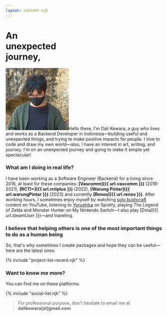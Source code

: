 ```yaml
---
layout: content.njk
---
```


# An<br/>unexpected<br/>journey,

<img class="img-left" height="200" src="/assets/img/intro-pic.webp" />Hello there, I'm <span class="stabilo">Dali Kewara</span>, a guy who lives and works as a <span class="stabilo">Backend Developer</span> in Indonesia—building useful and unexpected things, and trying to make positive impacts for people. I love to code and draw my own world—also, I have an interest in art, writing, and journey. I'm on an unexpected journey and going to make it simple yet spectacular!

### What am I doing in real life?

I have been working as a Software Engineer (Backend) for a living since 2016, at least for these companies:
**[Vascomm]({{ url.vascomm }})** (2016-2021), **[RCTI+]({{ url.rctiplus }})** (2022), **[Warung Pintar]({{ url.warungPintar }})** (2023) and currently **[Renos]({{ url.renos }})**.
After working hours, I sometimes enjoy myself by watching [solo bushcraft](https://www.youtube.com/results?search_query=solo+bushcraft+bertram+nagualero)
content on YouTube, listening to [Yorushika](https://open.spotify.com/playlist/3sQKVJHpxisbBGGtC1mA4I?si=a5610bb4d8ce4048) on Spotify,
playing <span class="stabilo">The Legend of Zelda</span> and <span class="stabilo">Monster Hunter</span> on My Nintendo Switch—I also play [Dota]({{ url.steamUser }})—and traveling.

### I believe that helping others is one of the most important things to do as a human being

So, that's why sometimes I create packages
and hope they can be useful—here are the latest ones:

{% include "project-list-recent.njk" %}

### Want to know me more?

You can find me on these platforms:

{% include "social-list.njk" %}

> For professional purpose, don't hesitate to email me at <span class="stabilo">**dalikewara[at]gmail.com**</span>
